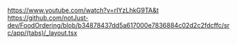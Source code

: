 https://www.youtube.com/watch?v=rIYzLhkG9TA&t
https://github.com/notJust-dev/FoodOrdering/blob/b34878437dd5a617000e7836884c02d2c2fdcffc/src/app/(tabs)/_layout.tsx
